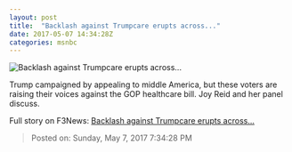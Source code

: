 ```yaml
---
layout: post
title:  "Backlash against Trumpcare erupts across..."
date: 2017-05-07 14:34:28Z
categories: msnbc
---
```


![Backlash against Trumpcare erupts across...](http://media1.s-nbcnews.com/j/MSNBC/Components/Video/201705/2017-05-07T14-35-51-766Z--1280x720.video_1067x600.jpg)

Trump campaigned by appealing to middle America, but these voters are raising their voices against the GOP healthcare bill. Joy Reid and her panel discuss.


Full story on F3News: [Backlash against Trumpcare erupts across...](http://www.f3nws.com/n/Au2PzB)

> Posted on: Sunday, May 7, 2017 7:34:28 PM
